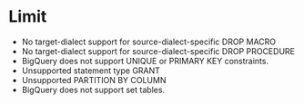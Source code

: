 # Limit
- No target-dialect support for source-dialect-specific DROP MACRO
- No target-dialect support for source-dialect-specific DROP PROCEDURE
- BigQuery does not support UNIQUE or PRIMARY KEY constraints.
- Unsupported statement type GRANT
- Unsupported PARTITION BY COLUMN
- BigQuery does not support set tables.
